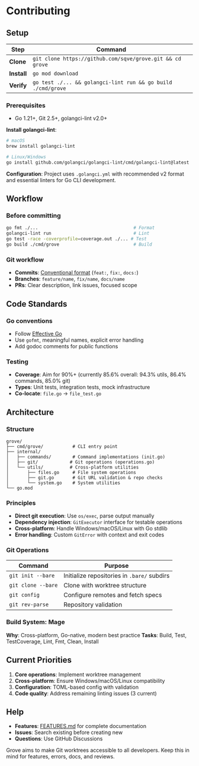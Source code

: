 # Contributing

## Setup

| Step        | Command                                                      |
| ----------- | ------------------------------------------------------------ |
| **Clone**   | `git clone https://github.com/sqve/grove.git && cd grove`    |
| **Install** | `go mod download`                                            |
| **Verify**  | `go test ./... && golangci-lint run && go build ./cmd/grove` |

### Prerequisites

- Go 1.21+, Git 2.5+, golangci-lint v2.0+

**Install golangci-lint**: 
```bash
# macOS
brew install golangci-lint

# Linux/Windows  
go install github.com/golangci/golangci-lint/cmd/golangci-lint@latest
```

**Configuration**: Project uses `.golangci.yml` with recommended v2 format and essential linters for Go CLI development.

## Workflow

### Before committing

```bash
go fmt ./...                                    # Format
golangci-lint run                               # Lint
go test -race -coverprofile=coverage.out ./... # Test
go build ./cmd/grove                            # Build
```

### Git workflow

- **Commits**: [Conventional format](https://conventionalcommits.org) (`feat:`, `fix:`, `docs:`)
- **Branches**: `feature/name`, `fix/name`, `docs/name`
- **PRs**: Clear description, link issues, focused scope

## Code Standards

### Go conventions

- Follow [Effective Go](https://golang.org/doc/effective_go.html)
- Use `gofmt`, meaningful names, explicit error handling
- Add godoc comments for public functions

### Testing

- **Coverage**: Aim for 90%+ (currently 85.6% overall: 94.3% utils, 86.4% commands, 85.0% git)
- **Types**: Unit tests, integration tests, mock infrastructure
- **Co-locate**: `file.go` → `file_test.go`

## Architecture

### Structure

```
grove/
├── cmd/grove/           # CLI entry point
├── internal/
│   ├── commands/        # Command implementations (init.go)
│   ├── git/            # Git operations (operations.go)
│   └── utils/          # Cross-platform utilities
│       ├── files.go     # File system operations
│       ├── git.go       # Git URL validation & repo checks
│       └── system.go    # System utilities
└── go.mod
```

### Principles

- **Direct git execution**: Use `os/exec`, parse output manually
- **Dependency injection**: `GitExecutor` interface for testable operations
- **Cross-platform**: Handle Windows/macOS/Linux with Go stdlib
- **Error handling**: Custom `GitError` with context and exit codes

### Git Operations

| Command            | Purpose                                     |
| ------------------ | ------------------------------------------- |
| `git init --bare`  | Initialize repositories in `.bare/` subdirs |
| `git clone --bare` | Clone with worktree structure               |
| `git config`       | Configure remotes and fetch specs           |
| `git rev-parse`    | Repository validation                       |

### Build System: Mage

**Why**: Cross-platform, Go-native, modern best practice
**Tasks**: Build, Test, TestCoverage, Lint, Fmt, Clean, Install

## Current Priorities

1. **Core operations**: Implement worktree management
2. **Cross-platform**: Ensure Windows/macOS/Linux compatibility
3. **Configuration**: TOML-based config with validation
4. **Code quality**: Address remaining linting issues (3 current)

## Help

- **Features**: [FEATURES.md](FEATURES.md) for complete documentation
- **Issues**: Search existing before creating new
- **Questions**: Use GitHub Discussions

Grove aims to make Git worktrees accessible to all developers. Keep this in mind for features, errors, docs, and reviews.
